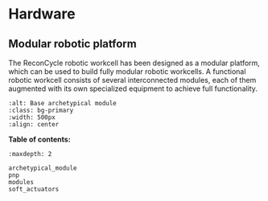 # Hardware

## Modular robotic platform 

The ReconCycle robotic workcell has been designed as a modular platform, which can be used to build fully modular robotic workcells. A functional robotic workcell consists of several interconnected modules, each of them augmented with its own specialized equipment to achieve full functionality.

```{image} /figures/modules/Archetypical_module_2.jpg
:alt: Base archetypical module
:class: bg-primary
:width: 500px
:align: center
```

**Table of contents:**

```{toctree}
:maxdepth: 2

archetypical_module
pnp
modules
soft_actuators
```
